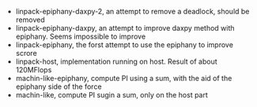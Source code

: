 * linpack-epiphany-daxpy-2, an attempt to remove a deadlock, should be removed
* linpack-epiphany-daxpy, an attempt to improve daxpy method with epiphany. Seems impossible to improve
* linpack-epiphany, the forst attempt to use the epiphany to improve scrore
* linpack-host, implementation running on host. Result of about 120MFlops
* machin-like-epiphany, compute PI using a sum, with the aid of the epiphany side of the force
* machin-like, compute PI sugin a sum, only on the host part
